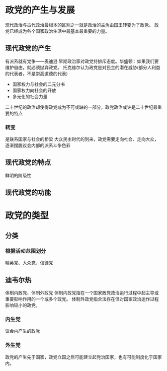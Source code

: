 # 政党的产生与发展
现代政治与古代政治最根本的区别之一就是政治的主角由国王转变为了政党。
政党已经成为各个国家政治生活中最基本最重要的力量。
## 现代政党的产生
有派系就有党争——麦迪逊
早期政治家对政党持排斥态度。华盛顿：如果我们要维护自由，就必须抛弃政党。
托克维尔认为政党是对民主的潜在威胁(部分人利益的代表者，不是崇高道德的代表)


- 国家权力与社会的二元分书
- 国家权力向社会的开放
- 多元化的社会力量

二十世纪的政治却使得政党成为不可或缺的一部分，政党政治或许是二十世纪最重要的特点
### 转变
是联系国家与社会的桥梁
大众民主时代的到来，政党需要走向社会、走向大众，逐渐摆脱议会内部的派系斗争色彩
## 现代政党的特点
鲜明的阶级性

## 现代政党的功能

# 政党的类型
## 分类
### 根据活动范围划分
精英党、大众党、信徒党
## 迪韦尔热
体制内政党、体制外政党
体制内政党指在一个国家政党政治运行过程中起主导或重要影响作用的一个或多个政党。
体制外政党指合法存在但对国家政治运作过程影响较小的政党。

### 内生党
议会内产生的政党
### 外生党
政党的产生先于国家，政党立国之后可能建立起党治国家，也有可能制度化于国家内。
